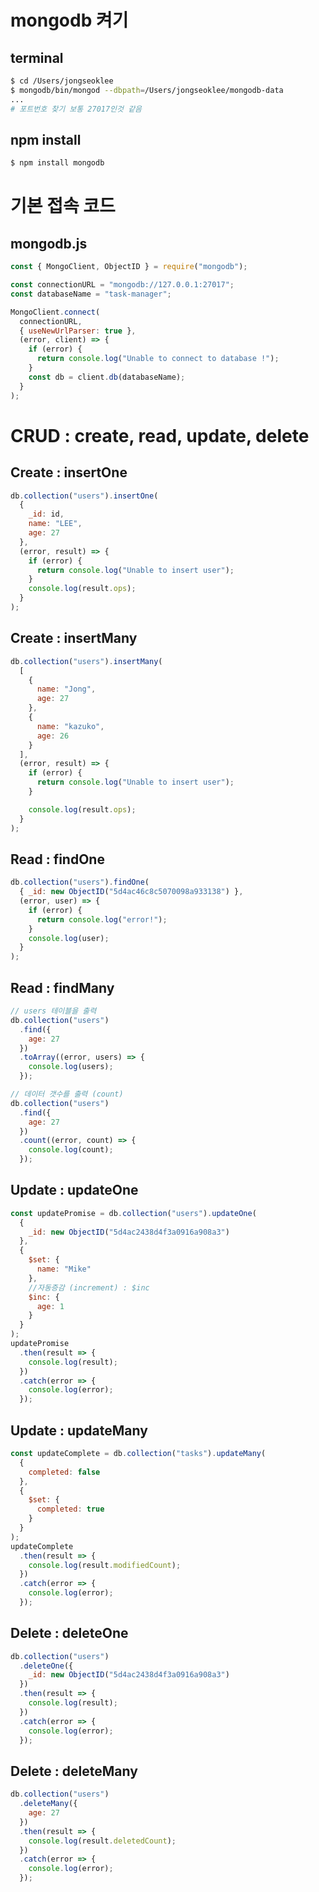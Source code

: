 # mongodb 켜기

## terminal

```bash
$ cd /Users/jongseoklee
$ mongodb/bin/mongod --dbpath=/Users/jongseoklee/mongodb-data
...
# 포트번호 찾기 보통 27017인것 같음
```

## npm install

```bash
$ npm install mongodb
```

# 기본 접속 코드

## mongodb.js

```javascript
const { MongoClient, ObjectID } = require("mongodb");

const connectionURL = "mongodb://127.0.0.1:27017";
const databaseName = "task-manager";

MongoClient.connect(
  connectionURL,
  { useNewUrlParser: true },
  (error, client) => {
    if (error) {
      return console.log("Unable to connect to database !");
    }
    const db = client.db(databaseName);
  }
);
```

# CRUD : create, read, update, delete

## Create : insertOne

```javascript
db.collection("users").insertOne(
  {
    _id: id,
    name: "LEE",
    age: 27
  },
  (error, result) => {
    if (error) {
      return console.log("Unable to insert user");
    }
    console.log(result.ops);
  }
);
```

## Create : insertMany

```javascript
db.collection("users").insertMany(
  [
    {
      name: "Jong",
      age: 27
    },
    {
      name: "kazuko",
      age: 26
    }
  ],
  (error, result) => {
    if (error) {
      return console.log("Unable to insert user");
    }

    console.log(result.ops);
  }
);
```

## Read : findOne

```javascript
db.collection("users").findOne(
  { _id: new ObjectID("5d4ac46c8c5070098a933138") },
  (error, user) => {
    if (error) {
      return console.log("error!");
    }
    console.log(user);
  }
);
```

## Read : findMany

```javascript
// users 테이블을 출력
db.collection("users")
  .find({
    age: 27
  })
  .toArray((error, users) => {
    console.log(users);
  });

// 데이터 갯수를 출력 (count)
db.collection("users")
  .find({
    age: 27
  })
  .count((error, count) => {
    console.log(count);
  });
```

## Update : updateOne

```javascript
const updatePromise = db.collection("users").updateOne(
  {
    _id: new ObjectID("5d4ac2438d4f3a0916a908a3")
  },
  {
    $set: {
      name: "Mike"
    },
    //자동증감 (increment) : $inc
    $inc: {
      age: 1
    }
  }
);
updatePromise
  .then(result => {
    console.log(result);
  })
  .catch(error => {
    console.log(error);
  });
```

## Update : updateMany

```javascript
const updateComplete = db.collection("tasks").updateMany(
  {
    completed: false
  },
  {
    $set: {
      completed: true
    }
  }
);
updateComplete
  .then(result => {
    console.log(result.modifiedCount);
  })
  .catch(error => {
    console.log(error);
  });
```

## Delete : deleteOne

```javascript
db.collection("users")
  .deleteOne({
    _id: new ObjectID("5d4ac2438d4f3a0916a908a3")
  })
  .then(result => {
    console.log(result);
  })
  .catch(error => {
    console.log(error);
  });
```

## Delete : deleteMany

```javascript
db.collection("users")
  .deleteMany({
    age: 27
  })
  .then(result => {
    console.log(result.deletedCount);
  })
  .catch(error => {
    console.log(error);
  });
```

```

```
